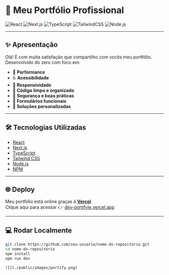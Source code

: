 # 🚀 Meu Portfólio Profissional

![React](https://img.shields.io/badge/React-20232A?style=for-the-badge&logo=react&logoColor=61DAFB)
![Next.js](https://img.shields.io/badge/Next.js-000000?style=for-the-badge&logo=nextdotjs&logoColor=white)
![TypeScript](https://img.shields.io/badge/TypeScript-007ACC?style=for-the-badge&logo=typescript&logoColor=white)
![TailwindCSS](https://img.shields.io/badge/TailwindCSS-06B6D4?style=for-the-badge&logo=tailwindcss&logoColor=white)
![Node.js](https://img.shields.io/badge/Node.js-339933?style=for-the-badge&logo=nodedotjs&logoColor=white)

---

## ✨ Apresentação

Olá! É com muita satisfação que compartilho com vocês meu portfólio.  
Desenvolvido do zero com foco em:

- 🛜 **Performance**
- ♿ **Acessibilidade**
- 🧱 **Responsividade**
- 🧠 **Código limpo e organizado**
- 🔐 **Segurança e boas práticas**
- 📩 **Formulários funcionais**
- 🎯 **Soluções personalizadas**

---

## 🛠️ Tecnologias Utilizadas

- [React](https://reactjs.org/)
- [Next.js](https://nextjs.org/)
- [TypeScript](https://www.typescriptlang.org/)
- [Tailwind CSS](https://tailwindcss.com/)
- [Node.js](https://nodejs.org/)
- [NPM](https://www.npmjs.com/)

---

## 🌐 Deploy

Meu portfólio está online graças à [**Vercel**](https://vercel.com).  
Clique aqui para acessar 👉 [dev-portifyle.vercel.app](https://dev-portifyle.vercel.app/)

---

## 💻 Rodar Localmente

```bash
git clone https://github.com/seu-usuario/nome-do-repositorio.git
cd nome-do-repositorio
npm install
npm run dev

![](./public/images/portify.png)
```

